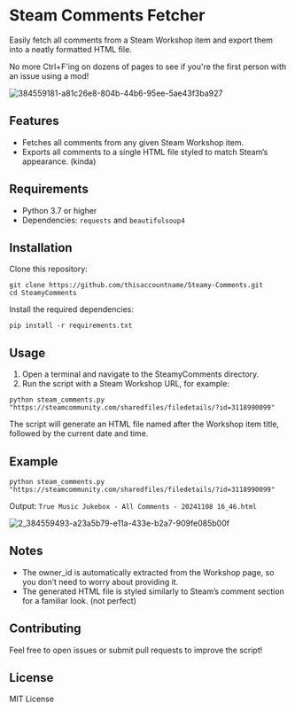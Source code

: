 # Steam Comments Fetcher

Easily fetch all comments from a Steam Workshop item and export them into a neatly formatted HTML file. 

No more Ctrl+F'ing on dozens of pages to see if you're the first person with an issue using a mod!

![384559181-a81c26e8-804b-44b6-95ee-5ae43f3ba927](https://github.com/user-attachments/assets/255adf7b-3082-4419-a8f9-8b1e6e65d662)

## Features
- Fetches all comments from any given Steam Workshop item.
- Exports all comments to a single HTML file styled to match Steam’s appearance. (kinda)

## Requirements
- Python 3.7 or higher
- Dependencies: `requests` and `beautifulsoup4`

## Installation
Clone this repository:

```
git clone https://github.com/thisaccountname/Steamy-Comments.git
cd SteamyComments
```
Install the required dependencies:
```
pip install -r requirements.txt
```
## Usage

1. Open a terminal and navigate to the SteamyComments directory.
2. Run the script with a Steam Workshop URL, for example:
```
python steam_comments.py "https://steamcommunity.com/sharedfiles/filedetails/?id=3118990099"
```

The script will generate an HTML file named after the Workshop item title, followed by the current date and time.

## Example

```
python steam_comments.py "https://steamcommunity.com/sharedfiles/filedetails/?id=3118990099"
```

Output: `True Music Jukebox - All Comments - 20241108 16_46.html`

![2_384559493-a23a5b79-e11a-433e-b2a7-909fe085b00f](https://github.com/user-attachments/assets/818b79c3-28ae-44d0-9553-4b14fcf74f6f)


## Notes

- The owner_id is automatically extracted from the Workshop page, so you don’t need to worry about providing it.
- The generated HTML file is styled similarly to Steam’s comment section for a familiar look. (not perfect)

## Contributing

Feel free to open issues or submit pull requests to improve the script!

## License

MIT License
